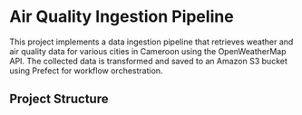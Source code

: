 # Air Quality Ingestion Pipeline

This project implements a data ingestion pipeline that retrieves weather and air quality data for various cities in Cameroon using the OpenWeatherMap API. The collected data is transformed and saved to an Amazon S3 bucket using Prefect for workflow orchestration.

## Project Structure

